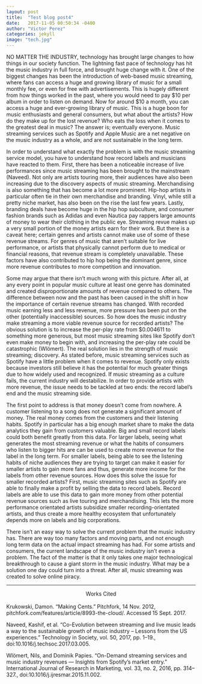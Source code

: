 ```yaml
---
layout: post
title:  "Test blog post4"
date:   2017-11-05 00:50:34 -0400
author: "Victor Perez"
categories: jekyll
image: "tech.jpg"
---
```

NO MATTER THE INDUSTRY, technology has brought large changes to how things in our society function. The lightning fast pace of technology has hit the music industry in full force, and brought huge change with it. One of the biggest changes has been the introduction of web-based music streaming, where fans can access a huge and growing library of music for a small monthly fee, or even for free with advertisements. This is hugely different from how things worked in the past, where you would need to pay $10 per album in order to listen on demand. Now for around $10 a month, you can access a huge and ever-growing library of music. This is a huge boon for music enthusiasts and general consumers, but what about the artists? How do they make up for the lost revenue? Who eats the loss when it comes to the greatest deal in music? The answer is; eventually everyone. Music streaming services such as Spotify and Apple Music are a net negative on the music industry as a whole, and are not sustainable in the long term.

In order to understand what exactly the problem is with the music streaming service model, you have to understand how record labels and musicians have reacted to them. First, there has been a noticeable increase of live performances since music streaming has been brought to the mainstream (Naveed). Not only are artists touring more, their audiences have also been increasing due to the discovery aspects of music streaming. Merchandising is also something that has become a lot more prominent. Hip-hop artists in particular often tie in their own merchandise and branding. Vinyl, while still a pretty niche market, has also been on the rise the last few years. Lastly, branding deals have become huge in the hip hop subculture, and consumer fashion brands such as Adidas and even Nautica pay rappers large amounts of money to wear their clothing in the public eye. Streaming revue makes up a very small portion of the money artists earn for their work. But there is a caveat here; certain genres and artists cannot make use of some of these revenue streams. For genres of music that aren’t suitable for live performance, or artists that physically cannot perform due to medical or financial reasons, that revenue stream is completely unavailable. These factors have also contributed to hip hop being the dominant genre, since more revenue contributes to more competition and innovation.

Some may argue that there isn’t much wrong with this picture. After all, at any every point in popular music culture at least one genre has dominated and created disproportionate amounts of revenue compared to others. The difference between now and the past has been caused in the shift in how the importance of certain revenue streams has changed. With recorded music earning less and less revenue, more pressure has been put on the other (potentially inaccessible) sources. So how does the music industry make streaming a more viable revenue source for recorded artists? The obvious solution is to increase the per-play rate from $0.004611 to something more generous, but most music streaming sites like Spotify don’t even make money to begin with, and increasing the per-play rate could be catastrophic (Wlömert). The real solution lies in the strength of music streaming; discovery. As stated before, music streaming services such as Spotify have a little problem when it comes to revenue. Spotify only exists because investors still believe it has the potential for much greater things due to how widely used and recognized. If music streaming as a culture fails, the current industry will destabilize. In order to provide artists with more revenue, the issue needs to be tackled at two ends: the record label’s end and the music streaming side.

The first point to address is that money doesn’t come from nowhere. A customer listening to a song does not generate a significant amount of money. The real money comes from the customers and their listening habits. Spotify in particular has a big enough market share to make the data analytics they gain from customers valuable. Big and small record labels could both benefit greatly from this data. For larger labels, seeing what generates the most streaming revenue or what the habits of consumers who listen to bigger hits are can be used to create more revenue for the label in the long term. For smaller labels, being able to see the listening habits of niche audiences they are trying to target can make it easier for smaller artists to gain more fans and thus, generate more income for the labels from other revenue sources. How does this solve the issue for smaller recorded artists? First, music streaming sites such as Spotify are able to finally make a profit by selling the data to record labels. Record labels are able to use this data to gain more money from other potential revenue sources such as live touring and merchandising. This lets the more performance orientated artists subsidize smaller recording-orientated artists, and thus create a more healthy ecosystem that unfortunately depends more on labels and big corporations.

There isn’t an easy way to solve the current problem that the music industry has. There are way too many factors and moving parts, and not enough long term data on the actual impact streaming has had. For some artists and consumers, the current landscape of the music industry isn’t even a problem. The fact of the matter is that it only takes one major technological breakthrough to cause a giant storm in the music industry. What may be a solution one day could turn into a threat. After all, music streaming was created to solve online piracy.

***
<center>Works Cited</center>
<br>
Krukowski, Damon. “Making Cents.” Pitchfork, 14 Nov. 2012, pitchfork.com/features/article/8993-the-cloud/. Accessed 15 Sept. 2017.

Naveed, Kashif, et al. “Co-Evolution between streaming and live music leads a way to the sustainable growth of music industry – Lessons from the US experiences.” Technology in Society, vol. 50, 2017, pp. 1–19., doi:10.1016/j.techsoc.2017.03.005.

Wlömert, Nils, and Dominik Papies. “On-Demand streaming services and music industry revenues — Insights from Spotify’s market entry.” International Journal of Research in Marketing, vol. 33, no. 2, 2016, pp. 314–327., doi:10.1016/j.ijresmar.2015.11.002.
